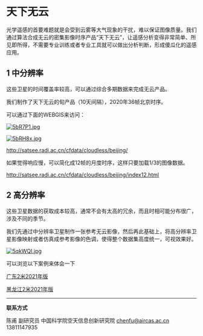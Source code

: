 # 天下无云

光学遥感的首要难题就是会受到云雾等大气现象的干扰，难以保证图像质量。我们通过算法合成无云的密集影像时序产品“天下无云”，让遥感分析变得非常简单、所见即所得，不需要专业训练或者专业工具就可以做出分析判断，形成傻瓜化的遥感应用。

## 1 中分辨率

这些卫星的时间覆盖率较高，可以通过综合多期数据来完成无云产品。

我们制作了天下无云的旬产品（10天间隔），2020年36帧北京时序。

可以通过下面的WEBGIS来访问：

[![5bR7P1.jpg](https://z3.ax1x.com/2021/10/28/5bR7P1.jpg)](https://imgtu.com/i/5bR7P1)

[![5bRH8x.jpg](https://z3.ax1x.com/2021/10/28/5bRH8x.jpg)](https://imgtu.com/i/5bRH8x)

http://satsee.radi.ac.cn/cfdata/cloudless/beijing/

如果觉得响应慢，可以简化成12帧的月度时序，这样只要加载1/3的图像数据。

http://satsee.radi.ac.cn/cfdata/cloudless/beijing/index12.html

## 2 高分辨率

这些卫星数据的获取成本较高，通常不会有太高的冗余，而且时相可能分布很广，涉及不同的季节。

我们先通过中分辨率卫星制作一张参考无云影像，然后再此基础上，将高分辨率卫星影像映射或者仿真成参考影像的色调，使得整个数据集高度统一，可视效果好。

[![5qkWQI.jpg](https://z3.ax1x.com/2021/10/28/5qkWQI.jpg)](https://imgtu.com/i/5qkWQI)

可以浏览以下案例来体会一下

[广东2米2021年版](http://satsee.radi.ac.cn:8080/guang/guang.html?uid=8e0848ab-8540-4206-90c3-29a5c2752c91)

[黑龙江2米2021年版](http://satsee.radi.ac.cn:8080/guang/guang.html?uid=47bc4e36-feff-4a0c-b03a-b0aa55a07864)

---



**联系方式**

陈甫 副研究员
中国科学院空天信息创新研究院
chenfu@aircas.ac.cn
13811147935